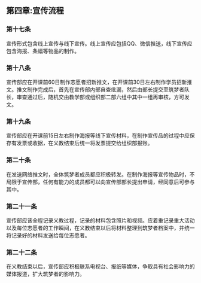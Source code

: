 ## 第四章:宣传流程

### 第十七条
宣传形式包含线上宣传与线下宣传。线上宣传应包括QQ、微信推送，线下宣传应包含海报、条幅等物品的制作。
### 第十八条
宣传部应在开课前60日制作志愿者招新推文，在开课前30日左右制作学员招新推文。推文制作完成后，首先在宣传部内部自查纰漏，然后由部长提交至筑梦者队长，审查通过后，随机交由教学部或组织部二部六组中其中一组再审核，方可发文。
### 第十九条
宣传部应在开课前15日左右制作海报等线下宣传材料，在制作宣传品的过程中应保存有发票或收据，在义教结束后统一将发票提交给组织部报账。
### 第二十条
在发送网络推文时，全体筑梦者成员都应积极转发。在制作海报等宣传物品时，不局限于宣传部，任何有能力的成员都可以向宣传部部长提出申请，经同意后可参与其中。
### 第二十一条
宣传部应该全程记录义教过程，记录的材料包含照片和视频。应着重记录重大活动以及每位志愿者的工作瞬间，在义教结束以后将材料整理到筑梦者档案中，并统一将记录好的材料发送给每位志愿者。
### 第二十二条
在义教结束以后，宣传部应积极联系电视台、报纸等媒体，争取具有社会影响力的媒体报道，扩大筑梦者的影响力。